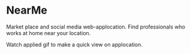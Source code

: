 # NearMe
Market place and social media web-applocation.
Find professionals who works at home near your location. 

Watch applied gif to make a quick view on applocation.
